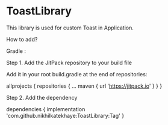 # ToastLibrary
This library is used for custom Toast in Application.

How to add?

Gradle : 

Step 1. Add the JitPack repository to your build file

Add it in your root build.gradle at the end of repositories:

allprojects {
		repositories {
			...
			maven { url 'https://jitpack.io' }
		}
	}


Step 2. Add the dependency

dependencies {
	        implementation 'com.github.nikhilkatekhaye:ToastLibrary:Tag'
	}

